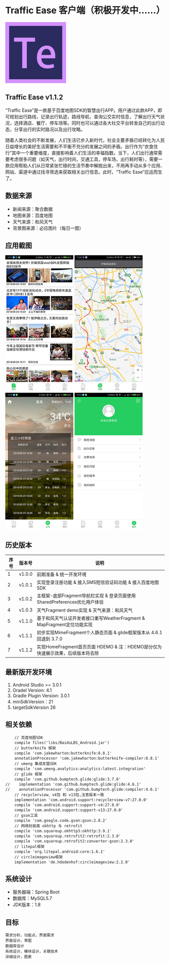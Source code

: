 # Traffic Ease 客户端（积极开发中……）

![](ic_te_launcher.png)

## Traffic Ease v1.1.2

“Traffic Ease”是一款基于百度地图SDK的智慧出行APP。用户通过此款APP，即可规划出行路线，记录出行轨迹，路线导航，查询公交实时信息，了解出行天气状况，选择酒店、餐厅、停车场等。同时也可以通过各大社交平台转发自己的出行动态，分享出行的实时路况以及出行攻略。

随着人类社会的不断发展，人们生活已步入新时代，社会主要矛盾已经转化为人民日益增长的美好生活需要和不平衡不充分的发展之间的矛盾。出行作为“衣食住行”其中一个重要维度，直接影响着人们生活的幸福指数。当下，人们出行通常需要考虑很多问题（如天气，出行时间，交通工具，停车场，出行耗时等），需要一款应用帮助人们从日常紧张忙碌的生活节奏中解脱出来，不用再手动从多个应用、网站、渠道中通过找寻筛选来获取相关出行信息。此时，“Traffic Ease”应运而生了。

## 数据来源

- 新闻来源：聚合数据
- 地图来源：百度地图
- 天气来源：和风天气
- 背景图来源：必应图片（每日一图）

## 应用截图

![](v1.1.2_1.png)
![](v1.1.2_2.png)
![](v1.1.2_3.png)
![](v1.1.2_4.png)

## 历史版本

| 序号 | 版本号 | 说明 |
|---|--------|-----------|
| 1 | v1.0.0 | 前期准备 & 统一开发环境 |
| 2 | v1.0.1 | 实现登录注册功能 & 接入SMS短信验证码功能 & 接入百度地图SDK |
| 3 | v1.0.2 | 主框架-底部Fragment导航栏实现 & 登录页面使用SharedPreferences优化用户体验 |
| 4 | v1.0.3 | 天气Fragment demo实现 & 天气来源：和风天气 |
| 5 | v1.1.0 | 基于和风天气认证开发者接口重写WeatherFragment & MapFragment定位功能实现 |
| 6 | v1.1.1 | 初步实现MimeFragment个人静态页面 & glide框架版本从 4.6.1 回退到 3.7.0 |
| 7 | v1.1.2 | 实现HomeFragment首页页面 HDEMO & 注：HDEMO部分仅为快速展示效果，后续版本将去除 |


## 最新版开发环境

1. Android Studio >= 3.0.1
2. Gradel Version: 4.1
3. Gradle Plugin Version: 3.0.1
4. minSdkVersion：21
5. targetSdkVersion 26

## 相关依赖
	
	    // 百度地图SDK
	    compile files('libs/BaiduLBS_Android.jar')
	    // butterknife 框架
	    compile 'com.jakewharton:butterknife:8.8.1'
	    annotationProcessor 'com.jakewharton:butterknife-compiler:8.8.1'
	    // umeng 集成友盟SDK
	    compile 'com.umeng.analytics:analytics:latest.integration'
	    // glide 框架
	    compile 'com.github.bumptech.glide:glide:3.7.0'
	//    implementation 'com.github.bumptech.glide:glide:4.6.1'
	//    annotationProcessor 'com.github.bumptech.glide:compiler:4.6.1'
	    // recyclerview、v4包 和 v13包,注意版本一致
	    implementation 'com.android.support:recyclerview-v7:27.0.0'
	    compile 'com.android.support:support-v4:27.0.0'
	    compile 'com.android.support:support-v13:27.0.0'
	    // gson工具
	    compile 'com.google.code.gson:gson:2.8.2'
	    // 网络封装类 okhttp 与 retrofit
	    compile 'com.squareup.okhttp3:okhttp:3.9.1'
	    compile 'com.squareup.retrofit2:retrofit:2.3.0'
	    compile 'com.squareup.retrofit2:converter-gson:2.3.0'
	    // litepal框架
	    compile 'org.litepal.android:core:1.6.1'
	    // circleimageview框架
	    implementation 'de.hdodenhof:circleimageview:2.2.0'

## 系统设计

- 服务器端：Spring Boot
- 数据库：MySQL5.7
- JDK版本：1.8

## 目标

	需求分析，功能点，界面需求
	界面设计，草图
	数据库设计
	系统设计，模块设计，关键技术
	详细设计，图表